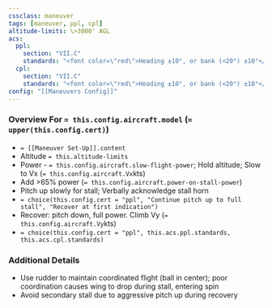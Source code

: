 ```yaml
---
cssclass: maneuver
tags: [maneuver, ppl, cpl]
altitude-limits: \>3000' AGL
acs:
  ppl: 
    section: "VII.C"
    standards: "<font color=\"red\">Heading ±10°, or bank (<20°) ±10°</font>"
  cpl: 
    section: "VII.C"
    standards: "<font color=\"red\">Heading ±10°, or bank (<20°) ±10°</font>"
config: "[[Maneuvers Config]]"
---
```

### Overview For `= this.config.aircraft.model` (`= upper(this.config.cert)`)
- `= [[Maneuver Set-Up]].content`
- Altitude `= this.altitude-limits`
- Power - `= this.config.aircraft.slow-flight-power`; Hold altitude; Slow to Vx (`= this.config.aircraft.Vx`kts)
- Add >65% power (`= this.config.aircraft.power-on-stall-power`)
- Pitch up slowly for stall; Verbally acknowledge stall horn
- `= choice(this.config.cert = "ppl", "Continue pitch up to full stall", "Recover at first indication")`
- Recover: pitch down, full power. Climb Vy (`= this.config.aircraft.Vy`kts)
- `= choice(this.config.cert = "ppl", this.acs.ppl.standards, this.acs.cpl.standards)`

### Additional Details
- Use rudder to maintain coordinated flight (ball in center); poor coordination causes wing to drop during stall, entering spin
- Avoid secondary stall due to aggressive pitch up during recovery